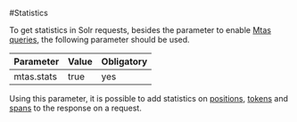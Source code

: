 #Statistics

To get statistics in Solr requests, besides the parameter to enable [Mtas queries](search_query.html), the following parameter should be used.

| Parameter   |  Value | Obligatory  |
|-------------|--------|-------------|
| mtas.stats  | true   | yes         |

Using this parameter, it is possible to add statistics on [positions](search_query_stats_positions.html), [tokens](search_query_stats_tokens.html) and [spans](search_query_stats_spans.html) to the response on a request.

